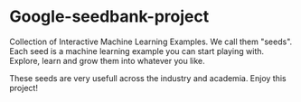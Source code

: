 # Google-seedbank-project

Collection of Interactive Machine Learning Examples. We call them "seeds". Each seed is a machine learning example you can start playing with. Explore, learn and grow them into whatever you like.

These seeds are very usefull across the industry and academia. Enjoy this project!
